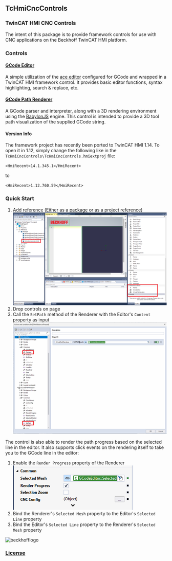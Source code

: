 ## TcHmiCncControls
### TwinCAT HMI CNC Controls

The intent of this package is to provide framework controls for use with CNC applications on the Beckhoff TwinCAT HMI platform.

### Controls

#### [GCode Editor](/TcHmiCncControls/GCodeEditor/)

A simple utilization of the [ace editor](https://github.com/ajaxorg/ace) configured for GCode and wrapped in a TwinCAT HMI framework control. It provides basic editor functions, syntax highlighting, search & replace, etc.

#### [GCode Path Renderer](/TcHmiCncControls/GCodePathRenderer/)

A GCode parser and interpreter, along with a 3D rendering environment using the [BabylonJS](https://github.com/BabylonJS/Babylon.js) engine. This control is intended to provide a 3D tool path visualization of the supplied GCode string.

#### Version Info
The framework project has recently been ported to TwinCAT HMI 1.14. To open it in 1.12, simply change the following like in the `TcHmiCncControls\TcHmiCncControls.hmiextproj` file:
```
<HmiRecent>14.1.345.1</HmiRecent>
```
to
```
<HmiRecent>1.12.760.59</HmiRecent>
```

### Quick Start

1. Add reference (Either as a [package](/release/) or as a project reference)
![nuget reference](./media/img_references.png "References")
2. Drop controls on page
3. Call the `SetPath` method of the Renderer with the Editor's `Content` property as input
![setpath](./media/img_setpath.png "Set Path")

The control is also able to render the path progress based on the selected line in the editor. It also supports click events on the rendering itself to take you to the GCode line in the editor:
1. Enable the `Render Progress` property of the Renderer
![renderprogress](./media/img_renderprogress.png "Set Path")
2. Bind the Renderer's `Selected Mesh` property to the Editor's `Selected Line` property
3. Bind the Editor's `Selected Line` property to the Renderer's `Selected Mesh` property

![beckhofflogo](./media/img_beckhoff.gif "Beckhoff Logo render")



### [License](/TcHmiCncControls/LICENSE.txt)
